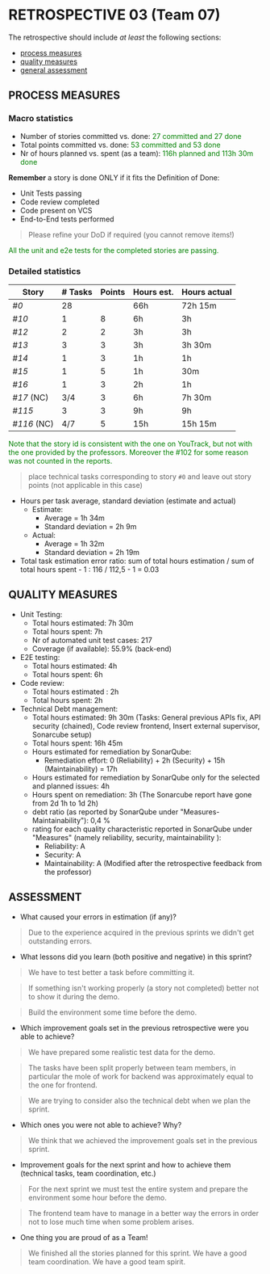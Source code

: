 # RETROSPECTIVE 03 (Team 07)

The retrospective should include _at least_ the following
sections:

- [process measures](#process-measures)
- [quality measures](#quality-measures)
- [general assessment](#assessment)

## PROCESS MEASURES

### Macro statistics

- Number of stories committed vs. done:<span style="color:green"> 27 committed and 27 done
- Total points committed vs. done: <span style="color:green">53 committed and 53 done
- Nr of hours planned vs. spent (as a team):<span style="color:green"> 116h planned and 113h 30m done

**Remember** a story is done ONLY if it fits the Definition of Done:

- Unit Tests passing
- Code review completed
- Code present on VCS
- End-to-End tests performed

> Please refine your DoD if required (you cannot remove items!)

<span style="color:green">
All the unit and e2e tests for the completed stories are passing.
</span>

### Detailed statistics

| Story | # Tasks | Points | Hours est. | Hours actual |
| ----- | ------- | ------ |------------|--------------|
| _#0_  | 28      |        | 66h        | 72h 15m      |
| _#10_  | 1       | 8      | 6h         | 3h           |
| _#12_  | 2       | 2      | 3h         | 3h           |
| _#13_  | 3       | 3      | 3h         | 3h 30m       |
| _#14_  | 1       | 3      | 1h         | 1h           |
| _#15_  | 1       | 5      | 1h         | 30m          |
| _#16_  | 1       | 3      | 2h         | 1h           |
| _#17_ (NC)  | 3/4       | 3      | 6h         | 7h 30m       |
| _#115_  | 3       | 3      | 9h         | 9h           |
| _#116_ (NC)  | 4/7       | 5      | 15h        | 15h 15m      |

<span style="color:green">
Note that the story id is consistent with the one on YouTrack, but not with the one provided by the professors.</span>

<span style="color:green">
Moreover the #102 for some reason was not counted in the reports.</span>


> place technical tasks corresponding to story `#0` and leave out story points (not applicable in this case)

- Hours per task average, standard deviation (estimate and actual)
    - Estimate:
        - Average = 1h 34m
        - Standard deviation = 2h 9m
    - Actual:
        - Average = 1h 32m
        - Standard deviation = 2h 19m
- Total task estimation error ratio: sum of total hours estimation / sum of total hours spent - 1 : 116 / 112,5 - 1 = 0.03

## QUALITY MEASURES

- Unit Testing:
    - Total hours estimated: 7h 30m
    - Total hours spent: 7h
    - Nr of automated unit test cases: 217
    - Coverage (if available): 55.9% (back-end)
- E2E testing:
    - Total hours estimated: 4h
    - Total hours spent: 6h
- Code review:
    - Total hours estimated : 2h
    - Total hours spent: 2h
- Technical Debt management:
    - Total hours estimated: 9h 30m (Tasks: General previous APIs fix, API security (chained), Code review frontend, Insert external supervisor, Sonarcube setup)
    - Total hours spent: 16h 45m
    - Hours estimated for remediation by SonarQube:
        - Remediation effort: 0 (Reliability) + 2h (Security) + 15h (Maintainability) = 17h
    - Hours estimated for remediation by SonarQube only for the selected and planned issues: 4h
    - Hours spent on remediation: 3h (The Sonarcube report have gone from 2d 1h to 1d 2h) 
    - debt ratio (as reported by SonarQube under "Measures-Maintainability"): 0,4 %
    - rating for each quality characteristic reported in SonarQube under "Measures" (namely reliability, security, maintainability ):
        - Reliability: A
        - Security: A
        - Maintainability: A
     (Modified after the retrospective feedback from the professor)

## ASSESSMENT

- What caused your errors in estimation (if any)?

 > Due to the experience acquired in the previous sprints we didn't get outstanding errors.

- What lessons did you learn (both positive and negative) in this sprint?

 > We have to test better a task before committing it.

 > If something isn't working properly (a story not completed) better not to show it during the demo.

 > Build the environment some time before the demo.

- Which improvement goals set in the previous retrospective were you able to achieve?

 > We have prepared some realistic test data for the demo.

 > The tasks have been split properly between team members, in particular the mole of work for backend was
 > approximately equal to the one for frontend.

 > We are trying to consider also the technical debt when we plan the sprint.

- Which ones you were not able to achieve? Why?

 > We think that we achieved the improvement goals set in the previous sprint.

- Improvement goals for the next sprint and how to achieve them (technical tasks, team coordination, etc.)

 > For the next sprint we must test the entire system and prepare the environment some hour before the demo.

 > The frontend team have to manage in a better way the errors in order not to lose much time when some problem arises.

- One thing you are proud of as a Team!

 > We finished all the stories planned for this sprint.
 > We have a good team coordination.
 > We have a good team spirit.
